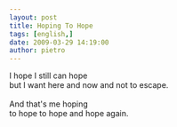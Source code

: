 ```yaml
---
layout: post
title: Hoping To Hope
tags: [english,]
date: 2009-03-29 14:19:00
author: pietro
---
```

I hope I still can hope<br/>but I want here and now and not to escape.<br/><br/>And that's me hoping<br/>to hope to hope and hope again.
